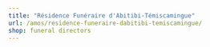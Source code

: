 ```yaml
---
title: "Résidence Funéraire d'Abitibi-Témiscamingue"
url: /amos/residence-funeraire-dabitibi-temiscamingue/
shop: funeral directors
---
```

